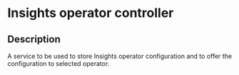 # Insights operator controller

## Description

A service to be used to store Insights operator configuration and to offer the configuration to selected operator.
